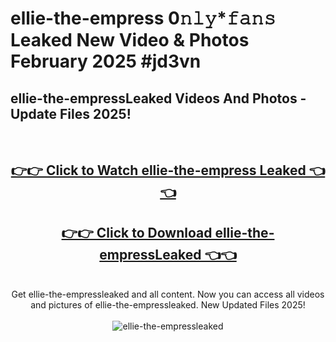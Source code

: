 # ellie-the-empress 0𝚗𝚕𝚢*𝚏𝚊𝚗𝚜 Leaked New Video & Photos February 2025 #jd3vn

<h2>ellie-the-empressLeaked Videos And Photos - Update Files 2025!</h2>
<br>
<div align="center">
<h2><a href="https://mediaupload.pro?title=ellie-the-empress&ref=11F" rel="nofollow">👉👉 Click to Watch ellie-the-empress Leaked 👈👈</a></h2>
<h2><a href="https://mediaupload.pro?title=ellie-the-empress&ref=11F" rel="nofollow">👉👉 Click to Download ellie-the-empressLeaked 👈👈</a></h2>
<br>
Get ellie-the-empressleaked and all content. Now you can access all videos and pictures of ellie-the-empressleaked. New Updated Files 2025!
<br>
<br>
<a href="https://mediaupload.pro?title=ellie-the-empress&ref=11F" rel="nofollow" data-target="animated-image.originalLink"><img src="https://i.ibb.co/Gkj2r4b/banner.png" alt="ellie-the-empressleaked" style="max-width: 100%; display: inline-block;" data-target="animated-image.originalImage"></a>
</div>
<br>

